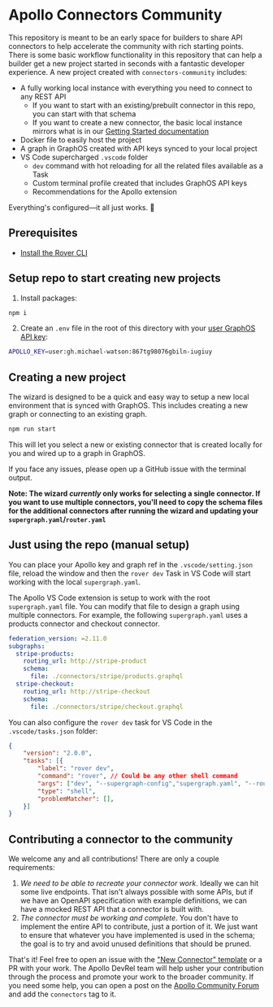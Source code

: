 # Apollo Connectors Community

This repository is meant to be an early space for builders to share API connectors to help accelerate the community with rich starting points. There is some basic workflow functionality in this repository that can help a builder get a new project started in seconds with a fantastic developer experience. A new project created with `connectors-community` includes:

- A fully working local instance with everything you need to connect to any REST API
  - If you want to start with an existing/prebuilt connector in this repo, you can start with that schema
  - If you want to create a new connector, the basic local instance mirrors what is in our [Getting Started documentation](https://www.apollographql.com/docs/graphos/get-started/guides/rest)
- Docker file to easily host the project
- A graph in GraphOS created with API keys synced to your local project
- VS Code supercharged `.vscode` folder
  - `dev` command with hot reloading for all the related files available as a Task
  - Custom terminal profile created that includes GraphOS API keys
  - Recommendations for the Apollo extension

Everything's configured—it all just works. 💪

## Prerequisites

- [Install the Rover CLI](https://www.apollographql.com/docs/rover/getting-started)

## Setup repo to start creating new projects

1. Install packages:

```sh
npm i
```

2. Create an `.env` file in the root of this directory with your [user GraphOS API key](https://studio.apollographql.com/user-settings/api-keys):

```sh
APOLLO_KEY=user:gh.michael-watson:867tg98076gbiln-iugiuy
```

## Creating a new project

The wizard is designed to be a quick and easy way to setup a new local environment that is synced with GraphOS. This includes creating a new graph or connecting to an existing graph.

```sh
npm run start
```

This will let you select a new or existing connector that is created locally for you and wired up to a graph in GraphOS.

If you face any issues, please open up a GitHub issue with the terminal output.

**Note: The wizard *currently* only works for selecting a single connector. If you want to use multiple connectors, you'll need to copy the schema files for the additional connectors after running the wizard and updating your `supergraph.yaml`/`router.yaml`**

## Just using the repo (manual setup)

You can place your Apollo key and graph ref in the `.vscode/setting.json` file, reload the window and then the `rover dev` Task in VS Code will start working with the local `supergraph.yaml`.

The Apollo VS Code extension is setup to work with the root `supergraph.yaml` file. You can modify that file to design a graph using multiple connectors. For example, the following `supergraph.yaml` uses a products connector and checkout connector.

```yaml
federation_version: =2.11.0
subgraphs:
  stripe-products:
    routing_url: http://stripe-product
    schema:
      file: ./connectors/stripe/products.graphql
  stripe-checkout:
    routing_url: http://stripe-checkout
    schema:
      file: ./connectors/stripe/checkout.graphql
```

You can also configure the `rover dev` task for VS Code in the `.vscode/tasks.json` folder:

```json
{
    "version": "2.0.0",
    "tasks": [{
        "label": "rover dev",
        "command": "rover", // Could be any other shell command
        "args": ["dev", "--supergraph-config","supergraph.yaml", "--router-config","./connectors/stripe/router.yaml"],
        "type": "shell",
        "problemMatcher": [],
    }]
}
```

## Contributing a connector to the community

We welcome any and all contributions! There are only a couple requirements:

1. *We need to be able to recreate your connector work*. Ideally we can hit some live endpoints. That isn't always possible with some APIs, but if we have an OpenAPI specification with example definitions, we can have a mocked REST API that a connector is built with.
2. *The connector must be working and complete*. You don't have to implement the entire API to contribute, just a portion of it. We just want to ensure that whatever you have implemented is used in the schema; the goal is to try and avoid unused definitions that should be pruned.

That's it! Feel free to open an issue with the ["New Connector" template](./connectors/.template) or a PR with your work. The Apollo DevRel team will help usher your contribution through the process and promote your work to the broader community. If you need some help, you can open a post on the [Apollo Community Forum](https://community.apollographql.com/c/connectors/29) and add the `connectors` tag to it. 
